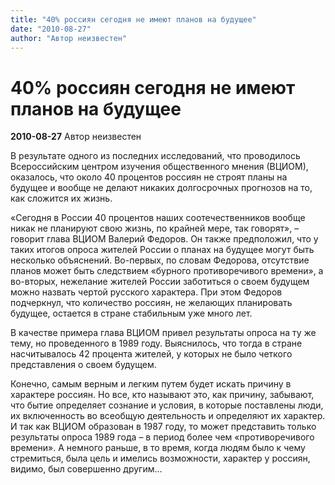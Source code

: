 ```yaml
---
title: "40% россиян сегодня не имеют планов на будущее"
date: "2010-08-27"
author: "Автор неизвестен"
---
```


# 40% россиян сегодня не имеют планов на будущее

**2010-08-27** Автор неизвестен

В результате одного из последних исследований, что проводилось Всероссийским центром изучения общественного мнения (ВЦИОМ), оказалось, что около 40 процентов россиян не строят планы на будущее и вообще не делают никаких долгосрочных прогнозов на то, как сложится их жизнь.

«Сегодня в России 40 процентов наших соотечественников вообще никак не планируют свою жизнь, по крайней мере, так говорят», – говорит глава ВЦИОМ Валерий Федоров. Он также предположил, что у таких итогов опроса жителей России о планах на будущее могут быть несколько объяснений. Во-первых, по словам Федорова, отсутствие планов может быть следствием «бурного противоречивого времени», а во-вторых, нежелание жителей России заботиться о своем будущем можно назвать чертой русского характера. При этом Федоров подчеркнул, что количество россиян, не желающих планировать будущее, остается в стране стабильным уже много лет.

В качестве примера глава ВЦИОМ привел результаты опроса на ту же тему, но проведенного в 1989 году. Выяснилось, что тогда в стране насчитывалось 42 процента жителей, у которых не было четкого представления о своем будущем.

Конечно, самым верным и легким путем будет искать причину в характере россиян. Но все, кто называют это, как причину, забывают, что бытие определяет сознание и условия, в которые поставлены люди, их включенность во всеобщую деятельность и определяют их характер. И так как ВЦИОМ образован в 1987 году, то может представить только результаты опроса 1989 года – в период более чем «противоречивого времени». А немного раньше, в то время, когда людям было к чему стремиться, была цель и имелись возможности, характер у россиян, видимо, был совершенно другим…